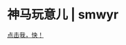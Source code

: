 # 神马玩意儿 | smwyr

[点击我，快！](webcal://p30-calendars.icloud.com/published/2/maJZyS2-y9lT3-SHM9zuOEgl0ujh8xXw1AlEc7xkbYjRY756U4L1F9M_eQEkuixEjNmSSPa8K-Q9y52bEoUkM2j_WRIW0JgqXg8Bj_O0czk)
